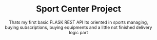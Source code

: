 <h1 align="center">Sport Center Project</h1>
<p align="center">Thats my first basic FLASK REST API
Its oriented in sports managing, buying subscriptions, buying equipments and a little not finished delivery logic part<p>
  
